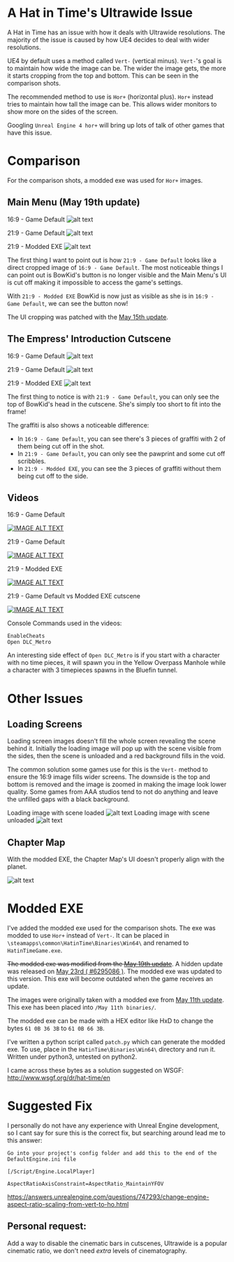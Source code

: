A Hat in Time's Ultrawide Issue
===

A Hat in Time has an issue with how it deals with Ultrawide resolutions. The majority of the issue is caused by how UE4 decides to deal with wider resolutions.

UE4 by default uses a method called `Vert-` (vertical minus). `Vert-`'s goal is to maintain how wide the image can be. The wider the image gets, the more it starts cropping from the top and bottom. This can be seen in the comparison shots.

The recommended method to use is `Hor+` (horizontal plus). `Hor+` instead tries to maintain how tall the image can be. This allows wider monitors to show more on the sides of the screen.

Googling `Unreal Engine 4 hor+` will bring up lots of talk of other games that have this issue.

Comparison
===

For the comparison shots, a modded exe was used for `Hor+` images.

Main Menu (May 19th update)
---

16:9 - Game Default ![alt text](/images/mainmenu_widescreen_default.png "16:9 - Game Default")

21:9 - Game Default ![alt text](/images/mainmenu_ultrawide_default.png "21:9 - Game Default")

21:9 - Modded EXE ![alt text](/images/mainmenu_ultrawide_modded.png "21:9 - Modded EXE")

The first thing I want to point out is how `21:9 - Game Default` looks like a direct cropped image of `16:9 - Game Default`. The most noticeable things I can point out is BowKid's button is no longer visible and the Main Menu's UI is cut off making it impossible to access the game's settings.

With `21:9 - Modded EXE` BowKid is now just as visible as she is in `16:9 - Game Default`, we can see the button now!

The UI cropping was patched with the [May 15th update](https://steamdb.info/patchnotes/3827253/).

The Empress' Introduction Cutscene
---

16:9 - Game Default ![alt text](/images/cutscene_widescreen_default.png "16:9 - Game Default")

21:9 - Game Default ![alt text](/images/cutscene_ultrawide_default.png "21:9 - Game Default")

21:9 - Modded EXE ![alt text](/images/cutscene_ultrawide_modded.png "21:9 - Modded EXE")

The first thing to notice is with `21:9 - Game Default`, you can only see the top of BowKid's head in the cutscene. She's simply too short to fit into the frame!

The graffiti is also shows a noticeable difference:

* In `16:9 - Game Default`, you can see there's 3 pieces of graffiti with 2 of them being cut off in the shot.
* In `21:9 - Game Default`, you can only see the pawprint and some cut off scribbles.
* In `21:9 - Modded EXE`, you can see the 3 pieces of graffiti without them being cut off to the side.

Videos
---
16:9 - Game Default

[![IMAGE ALT TEXT](http://img.youtube.com/vi/KulkCkPYdVo/0.jpg)](http://www.youtube.com/watch?v=KulkCkPYdVo "Video Title")

21:9 - Game Default

[![IMAGE ALT TEXT](http://img.youtube.com/vi/_UyjUX5YEhI/0.jpg)](http://www.youtube.com/watch?v=_UyjUX5YEhI "Video Title")

21:9 - Modded EXE

[![IMAGE ALT TEXT](http://img.youtube.com/vi/yKnb2C6C7xY/0.jpg)](http://www.youtube.com/watch?v=yKnb2C6C7xY "Video Title")

21:9 - Game Default vs Modded EXE cutscene

[![IMAGE ALT TEXT](http://img.youtube.com/vi/Ke1TzseQbUk/0.jpg)](http://www.youtube.com/watch?v=Ke1TzseQbUk "Video Title")

Console Commands used in the videos:

```
EnableCheats
Open DLC_Metro
```

An interesting side effect of `Open DLC_Metro` is if you start with a character with no time pieces, it will spawn you in the Yellow Overpass Manhole while a character with 3 timepieces spawns in the Bluefin tunnel.

Other Issues
===

Loading Screens
---

Loading screen images doesn't fill the whole screen revealing the scene behind it. Initially the loading image will pop up with the scene visible from the sides, then the scene is unloaded and a red background fills in the void.

The common solution some games use for this is the `Vert-` method to ensure the 16:9 image fills wider screens. The downside is the top and bottom is removed and the image is zoomed in making the image look lower quality. Some games from AAA studios tend to not do anything and leave the unfilled gaps with a black background.

Loading image with scene loaded ![alt text](/images/loading1.png)
Loading image with scene unloaded ![alt text](/images/loading2.png)

Chapter Map
---

With the modded EXE, the Chapter Map's UI doesn't properly align with the planet.

![alt text](/images/chaptermap_modded.jpg)

Modded EXE
===

I've added the modded exe used for the comparison shots. The exe was modded to use `Hor+` instead of `Vert-`. It can be placed in `\steamapps\common\HatinTime\Binaries\Win64\` and renamed to `HatinTimeGame.exe`.

~~The modded exe was modified from the [May 19th update](https://steamcommunity.com/games/AHatinTime/announcements/detail/2894038190191511566)~~. A hidden update was released on [May 23rd ( #6295086 )](https://steamdb.info/app/253230/history/). The modded exe was updated to this version. This exe will become outdated when the game receives an update.

The images were originally taken with a modded exe from [May 11th update](https://steamcommunity.com/games/AHatinTime/announcements/detail/1609385662082175714). This exe has been placed into `/May 11th binaries/`.

The modded exe can be made with a HEX editor like HxD to change the bytes `61 0B 36 3B` to `61 0B 66 3B`.

I've written a python script called `patch.py` which can generate the modded exe. To use, place in the `HatinTime\Binaries\Win64\` directory and run it. Written under python3, untested on python2.

I came across these bytes as a solution suggested on WSGF: http://www.wsgf.org/dr/hat-time/en

Suggested Fix
===

I personally do not have any experience with Unreal Engine development, so I cant say for sure this is the correct fix, but searching around lead me to this answer:

```
Go into your project's config folder and add this to the end of the DefaultEngine.ini file

[/Script/Engine.LocalPlayer]

AspectRatioAxisConstraint=AspectRatio_MaintainYFOV
```

https://answers.unrealengine.com/questions/747293/change-engine-aspect-ratio-scaling-from-vert-to-ho.html

Personal request:
---

Add a way to disable the cinematic bars in cutscenes, Ultrawide is a popular cinematic ratio, we don't need *extra* levels of cinematography.